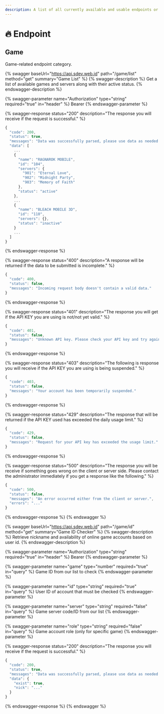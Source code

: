 ```yaml
---
description: A list of all currently available and usable endpoints or features.
---
```


# 🔥 Endpoint

## Game

Game-related endpoint category.

{% swagger baseUrl="https://api.sdev.web.id" path="/game/list" method="get" summary="Game List" %}
{% swagger-description %}
Get a list of available games and servers along with their active status.
{% endswagger-description %}

{% swagger-parameter name="Authorization" type="string" required="true" in="header" %}
Bearer <API KEY>
{% endswagger-parameter %}

{% swagger-response status="200" description="The response you will receive if the request is successful." %}
```javascript
{
  "code": 200,
  "status": true,
  "messages": "Data was successfully parsed, please use data as needed.",
  "data": [
    ...
    {
      "name": "RAGNAROK MOBILE",
      "id": "104",
      "servers": {
        "901": "Eternal Love",
        "902": "Midnight Party",
        "903": "Memory of Faith"
      },
      "status": "active"
    },
    ...
    {
      "name": "BLEACH MOBILE 3D",
      "id": "110",
      "servers": {},
      "status": "inactive"
    }
    ...
  ]
}
```
{% endswagger-response %}

{% swagger-response status="400" description="A response will be returned if the data to be submitted is incomplete." %}
```javascript
{
  "code": 400,
  "status": false,
  "messages": "Incoming request body doesn't contain a valid data."
}
```
{% endswagger-response %}

{% swagger-response status="401" description="The response you will get if the API KEY you are using is not/not yet valid." %}
```javascript
{
  "code": 401,
  "status": false,
  "messages": "Unknown API key. Please check your API key and try again."
}
```
{% endswagger-response %}

{% swagger-response status="403" description="The following is response you will receive if the API KEY you are using is being suspended." %}
```javascript
{
  "code": 403,
  "status": false,
  "messages": "Your account has been temporarily suspended."
}
```
{% endswagger-response %}

{% swagger-response status="429" description="The response that will be returned if the API KEY used has exceeded the daily usage limit." %}
```javascript
{
  "code": 429,
  "status": false,
  "messages": "Request for your API key has exceeded the usage limit."
}
```
{% endswagger-response %}

{% swagger-response status="500" description="The response you will be receive if something goes wrong on the client or server side. Please contact the administrator immediately if you get a response like the following." %}
```javascript
{
  "code": 500,
  "status": false,
  "messages": "An error occurred either from the client or server.",
  "errors": "..."
}
```
{% endswagger-response %}
{% endswagger %}

{% swagger baseUrl="https://api.sdev.web.id" path="/game/id" method="get" summary="Game ID Checker" %}
{% swagger-description %}
Retrieve nickname and availability of online game accounts based on user id.
{% endswagger-description %}

{% swagger-parameter name="Authorization" type="string" required="true" in="header" %}
Bearer <APIKEY>
{% endswagger-parameter %}

{% swagger-parameter name="game" type="number" required="true" in="query" %}
Game ID from our list to check
{% endswagger-parameter %}

{% swagger-parameter name="id" type="string" required="true" in="query" %}
User ID of account that must be checked
{% endswagger-parameter %}

{% swagger-parameter name="server" type="string" required="false" in="query" %}
Game server code/ID from our list
{% endswagger-parameter %}

{% swagger-parameter name="role" type="string" required="false" in="query" %}
Game account role (only for specific game)
{% endswagger-parameter %}

{% swagger-response status="200" description="The response you will receive if the request is successful." %}
```javascript
{
  "code": 200,
  "status": true,
  "messages": "Data was successfully parsed, please use data as needed.",
  "data": {
    "exist": true,
    "nick": "..."
  }
}
```
{% endswagger-response %}
{% endswagger %}
